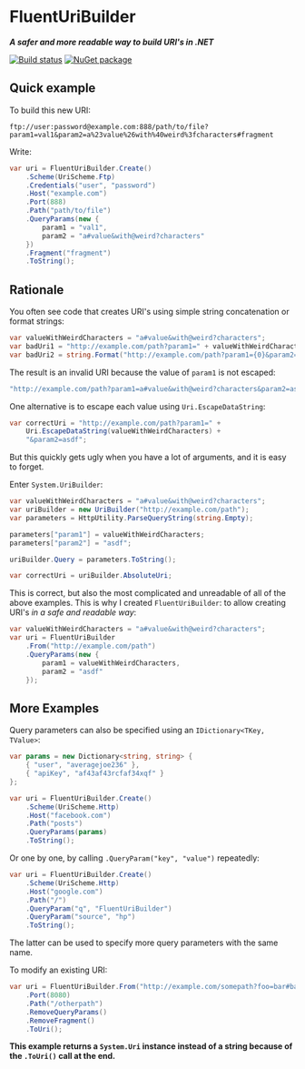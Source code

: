 FluentUriBuilder
================

***A safer and more readable way to build URI's in .NET***

[![Build status](https://ci.appveyor.com/api/projects/status/pw16gfpk4y0e5eh0?svg=true)](https://ci.appveyor.com/project/balazsbotond/fluenturibuilder)
[![NuGet package](https://img.shields.io/nuget/v/FluentUriBuilder.svg)](https://www.nuget.org/packages/FluentUriBuilder/)

Quick example
-------------

To build this new URI:

```
ftp://user:password@example.com:888/path/to/file?param1=val1&param2=a%23value%26with%40weird%3fcharacters#fragment
```

Write:

```csharp
var uri = FluentUriBuilder.Create()
    .Scheme(UriScheme.Ftp)
    .Credentials("user", "password")
    .Host("example.com")
    .Port(888)
    .Path("path/to/file")
    .QueryParams(new {
        param1 = "val1",
        param2 = "a#value&with@weird?characters"
    })
    .Fragment("fragment")
    .ToString();
```

Rationale
---------

You often see code that creates URI's using simple string concatenation or format strings:

```csharp
var valueWithWeirdCharacters = "a#value&with@weird?characters";
var badUri1 = "http://example.com/path?param1=" + valueWithWeirdCharacters + "&param2=asdf";
var badUri2 = string.Format("http://example.com/path?param1={0}&param2=asdf", valueWithWeirdCharacters);
```

The result is an invalid URI because the value of `param1` is not escaped:

```csharp
"http://example.com/path?param1=a#value&with@weird?characters&param2=asdf"
```

One alternative is to escape each value using `Uri.EscapeDataString`:

```csharp
var correctUri = "http://example.com/path?param1=" +
    Uri.EscapeDataString(valueWithWeirdCharacters) +
	"&param2=asdf";
```

But this quickly gets ugly when you have a lot of arguments, and it is easy to forget.

Enter `System.UriBuilder`:

```csharp
var valueWithWeirdCharacters = "a#value&with@weird?characters";
var uriBuilder = new UriBuilder("http://example.com/path");
var parameters = HttpUtility.ParseQueryString(string.Empty);

parameters["param1"] = valueWithWeirdCharacters;
parameters["param2"] = "asdf";

uriBuilder.Query = parameters.ToString();

var correctUri = uriBuilder.AbsoluteUri;
```

This is correct, but also the most complicated and unreadable of all of the above examples.
This is why I created `FluentUriBuilder`: to allow creating URI's *in a safe and readable way*:

```csharp
var valueWithWeirdCharacters = "a#value&with@weird?characters";
var uri = FluentUriBuilder
    .From("http://example.com/path")
	.QueryParams(new {
	    param1 = valueWithWeirdCharacters,
		param2 = "asdf"
	});
```

More Examples
-------------

Query parameters can also be specified using an `IDictionary<TKey, TValue>`:

```csharp
var params = new Dictionary<string, string> {
	{ "user", "averagejoe236" },
	{ "apiKey", "af43af43rcfaf34xqf" }
};

var uri = FluentUriBuilder.Create()
    .Scheme(UriScheme.Http)
	.Host("facebook.com")
	.Path("posts")
	.QueryParams(params)
	.ToString();
```

Or one by one, by calling `.QueryParam("key", "value")` repeatedly:

```csharp
var uri = FluentUriBuilder.Create()
    .Scheme(UriScheme.Http)
	.Host("google.com")
	.Path("/")
	.QueryParam("q", "FluentUriBuilder")
	.QueryParam("source", "hp")
	.ToString();
```

The latter can be used to specify more query parameters with the same name.

To modify an existing URI:

```csharp
var uri = FluentUriBuilder.From("http://example.com/somepath?foo=bar#baz")
    .Port(8080)
    .Path("/otherpath")
    .RemoveQueryParams()
    .RemoveFragment()
    .ToUri();
```

**This example returns a `System.Uri` instance instead of a string because of the `.ToUri()` call at the end.**

